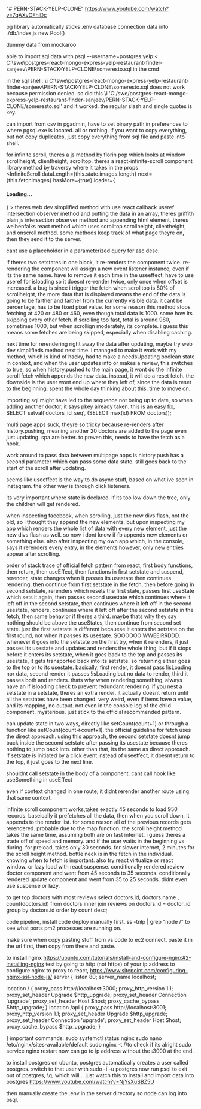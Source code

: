 "# PERN-STACK-YELP-CLONE"
https://www.youtube.com/watch?v=7qAXvOFhlDc

pg library automatically sticks .env database connection data into ./db/index.js new Pool()

dummy data from mockaroo

able to import sql data with psql --username=postgres yelp < C:\swe\postgres-react-mongo-express-yelp-restaurant-finder-sanjeev\PERN-STACK-YELP-CLONE\someresto.sql in the cmd

in the sql shell, \i C:\swe\postgres-react-mongo-express-yelp-restaurant-finder-sanjeev\PERN-STACK-YELP-CLONE\someresto.sql does not work because permission denied.
so did this \i 'C:/swe/postgres-react-mongo-express-yelp-restaurant-finder-sanjeev/PERN-STACK-YELP-CLONE/someresto.sql' and it worked. the regular slash and single quotes is key.

can import from csv in pgadmin, have to set binary path in preferences to where pgsql.exe is located. all or nothing.
if you want to copy everything, but not copy duplicates, just copy everything from sql file and paste into shell.

for infinite scroll, theres a js method by florin pop which looks at window scrollheight, clientheight, scrolltop. theres a react-infinite-scroll component library method by traversy where it takes in the props  
 <InfiniteScroll
dataLength={this.state.images.length}
next={this.fetchImages}
hasMore={true}
loader={<h4>Loading...</h4>} >
theres web dev simplified method with use react callback useref intersection observer method and putting the data in an array, theres griffith plain js intersection observer method and appending html element, theres weibenfalks react method which uses scrolltop scrollheight, clientheight, and onscroll method.
some methods keep track of what page theyre on, then they send it to the server.

cant use a placeholder in a parameterized query for asc desc.

if theres two setstates in one block, it re-renders the component twice.
re-rendering the component will assign a new event listener instance, even if its the same name. have to remove it each time in the useeffect.
have to use useref for isloading so it doesnt re-render twice, only once when offset is increased. a bug is since i trigger the fetch when scrolltop is 80% of scrollheight, the more data that is displayed means the end of the data is going to be farther and farther from the currently visible data. it cant be percentage, has to be fixed pixel value. for some reason this method stops fetching at 420 or 480 or 460, even though total data is 1000. some how its skipping every other fetch.
if scrolling too fast, total is around 980, sometimes 1000, but when scrollign moderately, its complete. i guess this means some fetches are being skipped, especially when disabling caching.

next time for rerendering right away the data after updating, maybe try web dev simplifieds method next time. i managed to make it work with my method, which is kind of hacky, had to make a needsUpdating boolean state in context, and when the user updates info or makes a review, this switches to true, so when history.pushed to the main page, it wont do the infinite scroll fetch which appends the new data. instead, it will do a reset fetch. the downside is the user wont end up where they left of, since the data is reset to the beginning. spent the whole day thinking about this. time to move on.

importing sql might have led to the sequence not being up to date, so when adding another doctor, it says pkey already taken. this is an easy fix, SELECT setval('doctors_id_seq', (SELECT max(id) FROM doctors));

multi page apps suck, theyre so tricky because re-renders after history.pushing, meaning another 20 doctors are added to the page even just updating. spa are better. to preven this, needs to have the fetch as a hook.

work around to pass data between multipage apps is history.push has a second parameter which can pass some data state.
still goes back to the start of the scroll after updating.

seems like useeffect is the way to do async stuff, based on what ive seen in instagram. the other way is through click listeners.

its very important where state is declared. if its too low down the tree, only the children will get rendered.

when inspecting facebook, when scrolling, just the new divs flash, not the old, so i thought they append the new elements. but upon inspecting my app which renders the whole list of data with every new element, just the new divs flash as well. so now i dont know if fb appends new elements or something else. also after inspecting my own app which, in the console, says it rerenders every entry, in the elements however, only new entries appear after scrolling.

order of stack trace of official fetch pattern from react, first body functions, then return, then useEffect, then functions in first setstate and suspend, rerender, state changes when it passes its usestate then continues rendering, then continue from first setstate in the fetch, then before going in second setstate, rerenders which resets the first state, passes first useState which sets it again, then passes second usestate which continues where it left off in the second setstate, then continues where it left off in the second usestate, renders, continues where it left off after the second setstate in the fetch, then same behavior if theres a third. maybe thats why they say nothing should be above the useStates, then continue from second set state. just the first setstate is different becauese it enters the setstate on the first round, not when it passes its usestate. SOOOOOO WWEEIRRDDD. whenever it goes into the setstate on the first try, when it rerenders, it just passes its usestate and updates and renders the whole thing, but if it stops before it enters its setstate, when it goes back to the top and passes its usestate, it gets transported back into its setstate. so returning either goes to the top or to its usestate. basically, first render, it doesnt pass !isLoading nor data, second render it passes !isLoading but no data to render, third it passes both and renders. thats why when rendering something, always have an if isloading check to prevent redundant rendering. if you nest a setstate in a setstate, theres an extra render. it actually doesnt return until all the setstates have been changed. very weird, even if items have a value, and its mapping, no output. not even in the console log of the child component. mysterious. just stick to the official recommended pattern.

can update state in two ways, directly like setCount(count+1) or through a function like setCount(count=>count+1). the official guideline for fetch uses the direct approach. using this approach, the second setstate doesnt jump back inside the second setstate after passing its usestate because theres nothing to jump back into. other than that, its the same as direct approach. if setstate is initiated by a click event instead of useeffect, it doesnt return to the top, it just goes to the next line.

shouldnt call setstate in the body of a component. cant call hook like useSomething in useEffect

even if context changed in one route, it didnt rerender another route using that same context.

infinite scroll component works,takes exactly 45 seconds to load 950 records. baseically it prefetches all the data, then when you scroll down, it appends to the render list. for some reason all of the previous records gets rerendered. probable due to the map function. the scroll height method takes the same time, assuming both are on fast internet. i guess theres a trade off of speed and memory. and if the user waits in the beginning vs during. for preload, takes only 30 seconds. for slower internet, 2 minutes for the scroll height method. bottle neck is in the fetch in the individual. knowing when to fetch is important. also try react virtualize or react window. or lazy load with react suspense. conditionally rendered review doctor component and went from 45 seconds to 35 seconds. conditionally rendered update component and went from 35 to 25 seconds.
didnt even use suspense or lazy.

to get top doctors with most reviews
select 
    doctors.id, 
    doctors.name , 
    count(doctors.id) 
from 
    doctors 
inner join 
    reviews 
    on doctors.id = doctor_id 
group by 
    doctors.id 
order by
    count 
desc;

code pipeline, install code deploy manually first.
ss -tnlp | grep "node /" to see what ports pm2 processes are running on.

make sure when copy pasting stuff from vs code to ec2 connect, paste it in the url first, then copy from there and paste.

to install nginx https://ubuntu.com/tutorials/install-and-configure-nginx#2-installing-nginx
test by going to http (not https) of your ip address
to configure nginx to proxy to react, https://www.sitepoint.com/configuring-nginx-ssl-node-js/
server {
  listen       80;
  server_name  localhost;

  location / {
    proxy_pass http://localhost:3000;
    proxy_http_version 1.1;
    proxy_set_header Upgrade $http_upgrade;
    proxy_set_header Connection 'upgrade';
    proxy_set_header Host $host;
    proxy_cache_bypass $http_upgrade;
  }
    location /api {
    proxy_pass http://localhost:3001;
    proxy_http_version 1.1;
    proxy_set_header Upgrade $http_upgrade;
    proxy_set_header Connection 'upgrade';
    proxy_set_header Host $host;
    proxy_cache_bypass $http_upgrade;
  }
  
}
important commands:
sudo systemctl status nginx
sudo nano /etc/nginx/sites-available/default
sudo nginx -t  //to check if its alright
sudo service nginx restart
now can go to ip address without the :3000 at the end.

to install postgres on ubuntu, postgres automatically creates a user called postgres.
switch to that user with sudo -i -u postgres
now run psql
to exit out of postgres, \q, which will .. just watch this to install and import data into postgres
 https://www.youtube.com/watch?v=NjYsXuSBZ5U

then manually create the .env in the server directory so node can log into psql.
